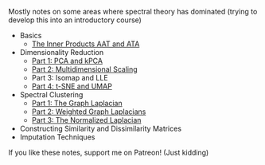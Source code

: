 Mostly notes on some areas where spectral theory has dominated (trying to develop this into an introductory course)

- Basics
   - [The Inner Products AAT and ATA](https://kalngyk.github.io/doc/AAT%20and%20ATA.pdf)
- Dimensionality Reduction
   - [Part 1: PCA and kPCA](https://kalngyk.github.io/doc/Dimensionality%20Reduction%20Pt1.pdf) 
   - [Part 2: Multidimensional Scaling](https://kalngyk.github.io/doc/Dimensionality%20Reduction%20Pt2.pdf) 
   - Part 3: Isomap and LLE
   - [Part 4: t-SNE and UMAP](https://kalngyk.github.io/doc/Dimensionality%20Reduction%20Pt4.pdf) 
- Spectral Clustering
   - [Part 1: The Graph Laplacian](https://kalngyk.github.io/doc/Spectral%20Clustering%20Pt1.pdf)
   - [Part 2: Weighted Graph Laplacians](https://kalngyk.github.io/doc/Spectral%20Clustering%20Pt2.pdf)
   - [Part 3: The Normalized Laplacian](https://kalngyk.github.io/doc/Spectral%20Clustering%20Pt3.pdf)
- Constructing Similarity and Dissimilarity Matrices
- Imputation Techniques

If you like these notes, support me on Patreon! (Just kidding)
